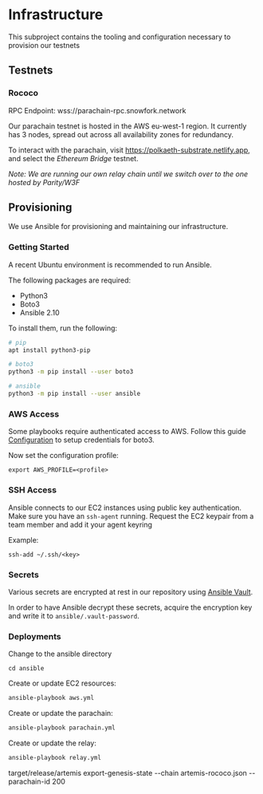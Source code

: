 # Infrastructure

This subproject contains the tooling and configuration necessary to provision our testnets

## Testnets

### Rococo

RPC Endpoint: wss://parachain-rpc.snowfork.network

Our parachain testnet is hosted in the AWS eu-west-1 region. It currently has 3 nodes, spread out across all availability zones for redundancy.

To interact with the parachain, visit https://polkaeth-substrate.netlify.app, and select the _Ethereum Bridge_ testnet.

_Note: We are running our own relay chain until we switch over to the one hosted by Parity/W3F_

## Provisioning

We use Ansible for provisioning and maintaining our infrastructure.

### Getting Started

A recent Ubuntu environment is recommended to run Ansible.

The following packages are required:

- Python3
- Boto3
- Ansible 2.10

To install them, run the following:

```bash
# pip
apt install python3-pip

# boto3
python3 -m pip install --user boto3

# ansible
python3 -m pip install --user ansible
```

### AWS Access

Some playbooks require authenticated access to AWS. Follow this guide [Configuration](https://boto3.amazonaws.com/v1/documentation/api/latest/guide/configuration.html#guide-configuration) to setup credentials for boto3.

Now set the configuration profile:

```
export AWS_PROFILE=<profile>
```

### SSH Access

Ansible connects to our EC2 instances using public key authentication. Make sure you have an `ssh-agent` running. Request the EC2 keypair from a team member and add it your agent keyring

Example:
```
ssh-add ~/.ssh/<key>
```

### Secrets

Various secrets are encrypted at rest in our repository using [Ansible Vault](https://docs.ansible.com/ansible/latest/user_guide/vault.html).

In order to have Ansible decrypt these secrets, acquire the encryption key and write it to `ansible/.vault-password`.

### Deployments

Change to the ansible directory
```
cd ansible
```

Create or update EC2 resources:

```bash
ansible-playbook aws.yml
```

Create or update the parachain:

```bash
ansible-playbook parachain.yml
```

Create or update the relay:

```bash
ansible-playbook relay.yml
```

target/release/artemis export-genesis-state --chain artemis-rococo.json --parachain-id 200
